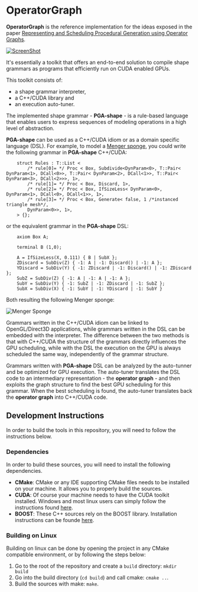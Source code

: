 OperatorGraph
=============


**OperatorGraph** is the reference implementation for the ideas exposed in the paper [Representing and Scheduling Procedural Generation using Operator Graphs](http://www.pedroboechat.com/publications/representing_and_scheduling_procedural_generation_using_operator_graphs.pdf).


[![ScreenShot](http://www.pedroboechat.com/images/OperatorGraph-video-thumbnail.png)](https://www.youtube.com/embed/CvAlSffwB18?list=PLgV_NS3scu1yDnjMd8m-hLoRgG8Ql7xWN)

It's essentially a toolkit that offers an end-to-end solution to compile shape grammars as programs that efficiently run on CUDA enabled GPUs.

This toolkit consists of: 
- a shape grammar interpreter,
- a C++/CUDA library and
- an execution auto-tuner.


The implemented shape grammar - __PGA-shape__ - is a rule-based language that enables users to express sequences of modeling operations in a high level of abstraction. 


__PGA-shape__ can be used as a C++/CUDA idiom or as a domain specific language (DSL). For example, to model a [Menger sponge](https://en.wikipedia.org/wiki/Menger_sponge),
you could write the following grammar in __PGA-shape__  C++/CUDA:
            
        struct Rules : T::List <
            /* rule[0]= */ Proc < Box, Subdivide<DynParam<0>, T::Pair< DynParam<1>, DCall<0>>, T::Pair< DynParam<2>, DCall<1>>, T::Pair< DynParam<3>, DCall<2>>>, 1>,
            /* rule[1]= */ Proc < Box, Discard, 1>,
            /* rule[2]= */ Proc < Box, IfSizeLess< DynParam<0>, DynParam<1>, DCall<0>, DCall<1>>, 1>,
            /* rule[3]= */ Proc < Box, Generate< false, 1 /*instanced triangle mesh*/, 
            DynParam<0>>, 1>,
        > {};
            
or the equivalent grammar in the __PGA-shape__  DSL:
            
        axiom Box A;

        terminal B (1,0);

        A = IfSizeLess(X, 0.111) { B | SubX };
        ZDiscard = SubDiv(Z) { -1: A | -1: Discard() | -1: A };
        YDiscard = SubDiv(Y) { -1: ZDiscard | -1: Discard() | -1: ZDiscard };
        SubZ = SubDiv(Z) { -1: A | -1: A | -1: A };
        SubY = SubDiv(Y) { -1: SubZ | -1: ZDiscard | -1: SubZ };
        SubX = SubDiv(X) { -1: SubY | -1: YDiscard | -1: SubY }

Both resulting the following Menger sponge:

![Menger Sponge](http://www.pedroboechat.com/images/operator-graph-menger-sponge.png)

Grammars written in the C++/CUDA idiom can be linked to OpenGL/Direct3D applications,
while grammars written in the DSL can be embedded with the interpreter. 
The difference between the two methods is that with C++/CUDA the structure of the grammars directly influences the GPU scheduling, while with the DSL the execution on the GPU is always scheduled the same way, independently of the grammar structure.


Grammars written with __PGA-shape__  DSL can be analyzed by the auto-tunner and be optimized for GPU execution.
The auto-tuner translates the DSL code to an intermediary representation - the __operator graph__ - and then exploits the graph structure 
to find the best GPU scheduling for this grammar. 
When the best scheduling is found, the auto-tuner translates back the __operator graph__ into C++/CUDA code.

## Development Instructions
In order to build the tools in this repository, you will need to follow the instructions below.

### Dependencies
In order to build these sources, you will need to install the following dependencies.

- **CMake**: CMake or any IDE supporting CMake files needs to be installed on your machine. It allows you to properly build the sources.
- **CUDA**: Of course your machine needs to have the CUDA toolkit installed. Windows and most linux users can simply follow the instructions found [here](https://developer.nvidia.com/cuda-downloads).
- **BOOST**: These C++ sources rely on the BOOST library. Installation instructions can be founde [here](https://www.boost.org/doc/libs/1_69_0/more/getting_started/unix-variants.html).

### Building on Linux
Building on linux can be done by opening the project in any CMake compatible environment, or by following the steps below:

1. Go to the root of the repository and create a `build` directory: `mkdir build`
2. Go into the build directory (`cd build`) and call cmake: `cmake ..`.
3. Build the sources with make: `make`.
